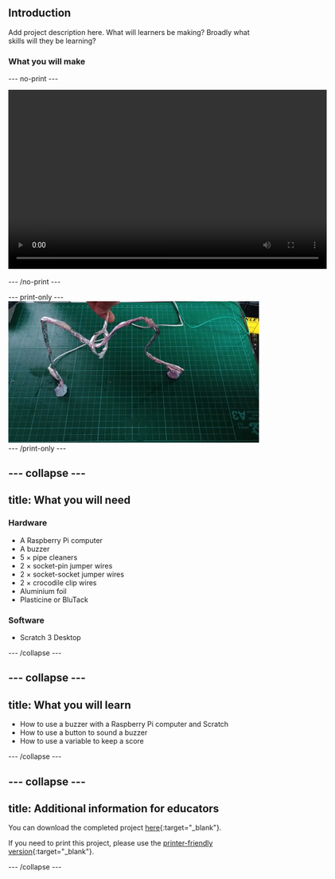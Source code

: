 ## Introduction

Add project description here. What will learners be making? Broadly what skills will they be learning?

### What you will make

--- no-print ---

<video width="640" height="360" controls>
<source src="images/showcase.mp4" type="video/mp4">
</video>

--- /no-print ---

--- print-only ---
![Completed wire loop project.](images/showcase.png)
--- /print-only ---

--- collapse ---
---
title: What you will need
---
### Hardware

+ A Raspberry Pi computer
+ A buzzer
+ 5 × pipe cleaners
+ 2 × socket-pin jumper wires
+ 2 × socket-socket jumper wires
+ 2 × crocodile clip wires
+ Aluminium foil
+ Plasticine or BluTack

### Software

+ Scratch 3 Desktop

--- /collapse ---

--- collapse ---
---
title: What you will learn
---

+ How to use a buzzer with a Raspberry Pi computer and Scratch
+ How to use a button to sound a buzzer
+ How to use a variable to keep a score

--- /collapse ---

--- collapse ---
---
title: Additional information for educators
---

You can download the completed project [here](http://rpf.io/p/en/rpi-wire-loop-game-scratch-get){:target="_blank"}.

If you need to print this project, please use the [printer-friendly version](https://projects.raspberrypi.org/en/projects/rpi-wire-loop-game-scratch/print){:target="_blank"}.

--- /collapse ---

